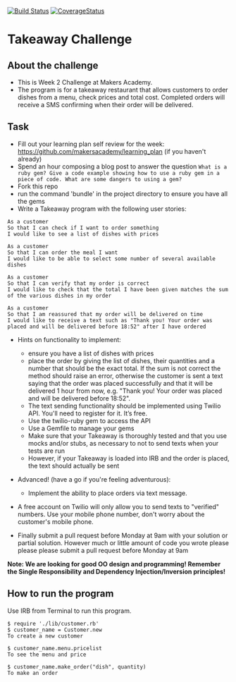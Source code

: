 [![Build Status](https://travis-ci.org/makersacademy/takeaway-challenge.svg?branch=master)](https://travis-ci.org/makersacademy/takeaway-challenge)
[![CoverageStatus](https://coveralls.io/repos/lucetzer/takeaway-challenge/badge.svg?branch=master&service=github)](https://coveralls.io/github/lucetzer/takeaway-challenge?branch=master)

Takeaway Challenge
==================

About the challenge
-------
* This is Week 2 Challenge at Makers Academy.
* The program is for a takeaway restaurant that allows customers to order dishes from a menu, check prices and total cost.
Completed orders will receive a SMS confirming when their order will be delivered.

Task
-----

* Fill out your learning plan self review for the week: https://github.com/makersacademy/learning_plan (if you haven't already)
* Spend an hour composing a blog post to answer the question `What is a ruby gem? Give a code example showing how to use a ruby gem in a piece of code. What are some dangers to using a gem?`
* Fork this repo
* run the command 'bundle' in the project directory to ensure you have all the gems
* Write a Takeaway program with the following user stories:

```
As a customer
So that I can check if I want to order something
I would like to see a list of dishes with prices

As a customer
So that I can order the meal I want
I would like to be able to select some number of several available dishes

As a customer
So that I can verify that my order is correct
I would like to check that the total I have been given matches the sum of the various dishes in my order

As a customer
So that I am reassured that my order will be delivered on time
I would like to receive a text such as "Thank you! Your order was placed and will be delivered before 18:52" after I have ordered
```

* Hints on functionality to implement:
  * ensure you have a list of dishes with prices
  * place the order by giving the list of dishes, their quantities and a number that should be the exact total. If the sum is not correct the method should raise an error, otherwise the customer is sent a text saying that the order was placed successfully and that it will be delivered 1 hour from now, e.g. "Thank you! Your order was placed and will be delivered before 18:52".
  * The text sending functionality should be implemented using Twilio API. You'll need to register for it. It’s free.
  * Use the twilio-ruby gem to access the API
  * Use a Gemfile to manage your gems
  * Make sure that your Takeaway is thoroughly tested and that you use mocks and/or stubs, as necessary to not to send texts when your tests are run
  * However, if your Takeaway is loaded into IRB and the order is placed, the text should actually be sent

* Advanced! (have a go if you're feeling adventurous):
  * Implement the ability to place orders via text message.

* A free account on Twilio will only allow you to send texts to "verified" numbers. Use your mobile phone number, don't worry about the customer's mobile phone.
* Finally submit a pull request before Monday at 9am with your solution or partial solution.  However much or little amount of code you wrote please please please submit a pull request before Monday at 9am

**Note: We are looking for good OO design and programming! Remember the Single Responsibility and Dependency Injection/Inversion principles!**

How to run the program
----------------------
Use IRB from Terminal to run this program.

```
$ require './lib/customer.rb'
$ customer_name = Customer.new
To create a new customer

$ customer_name.menu.pricelist
To see the menu and price

$ customer_name.make_order("dish", quantity)
To make an order

```
